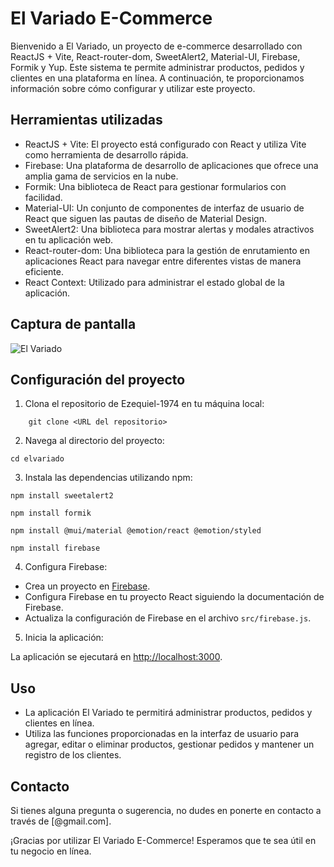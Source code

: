 # El Variado E-Commerce

Bienvenido a El Variado, un proyecto de e-commerce desarrollado con ReactJS + Vite, React-router-dom, SweetAlert2, Material-UI, Firebase, Formik y Yup. Este sistema te permite administrar productos, pedidos y clientes en una plataforma en línea. A continuación, te proporcionamos información sobre cómo configurar y utilizar este proyecto.

## Herramientas utilizadas

- ReactJS + Vite: El proyecto está configurado con React y utiliza Vite como herramienta de desarrollo rápida.
- Firebase: Una plataforma de desarrollo de aplicaciones que ofrece una amplia gama de servicios en la nube.
- Formik: Una biblioteca de React para gestionar formularios con facilidad.
- Material-UI: Un conjunto de componentes de interfaz de usuario de React que siguen las pautas de diseño de Material Design.
- SweetAlert2: Una biblioteca para mostrar alertas y modales atractivos en tu aplicación web.
- React-router-dom: Una biblioteca para la gestión de enrutamiento en aplicaciones React para navegar entre diferentes vistas de manera eficiente.
- React Context: Utilizado para administrar el estado global de la aplicación.


## Captura de pantalla
![El Variado](https://res.cloudinary.com/dob2vpzui/image/upload/v1699495295/ozwof7skiftohmhtyvwr.png)

## Configuración del proyecto
1. Clona el repositorio de Ezequiel-1974 en tu máquina local:
```
    git clone <URL del repositorio>
```

2. Navega al directorio del proyecto:
```
cd elvariado
```

3. Instala las dependencias utilizando npm:
```
npm install sweetalert2
```
```
npm install formik
```
```
npm install @mui/material @emotion/react @emotion/styled
```
```
npm install firebase
```

4. Configura Firebase:

- Crea un proyecto en [Firebase](https://console.firebase.google.com/).
- Configura Firebase en tu proyecto React siguiendo la documentación de Firebase.
- Actualiza la configuración de Firebase en el archivo `src/firebase.js`.

5. Inicia la aplicación:


La aplicación se ejecutará en [http://localhost:3000](http://localhost:3000).

## Uso

- La aplicación El Variado te permitirá administrar productos, pedidos y clientes en línea.
- Utiliza las funciones proporcionadas en la interfaz de usuario para agregar, editar o eliminar productos, gestionar pedidos y mantener un registro de los clientes.



## Contacto

Si tienes alguna pregunta o sugerencia, no dudes en ponerte en contacto a través de [@gmail.com].

¡Gracias por utilizar El Variado E-Commerce! Esperamos que te sea útil en tu negocio en línea.
